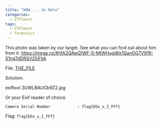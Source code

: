 ```yaml
---
title: "WOW.... So Meta"
categories:
  - CTFlearn
tags:
  - CTFlearn
  - forensics
---
```


This photo was taken by our target. See what you can find out about him from it. https://mega.nz/#!ifA2QAwQ!WF-S-MtWHugj8lx1QanGG7V91R-S1ng7dDRSV25iFbk

File: [THE_FILE](https://github.com/Yorzaren/ctf/raw/master/CTFlearn/problem-files/3UWLBAUCb9Z2.jpg "Download file")

Solution: 

exiftool 3UWLBAUCb9Z2.jpg 

Or your Exif reader of choice.

```
Camera Serial Number            : flag{EEe_x_I_FFf}
```

Flag: `flag{EEe_x_I_FFf}`